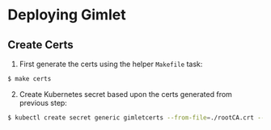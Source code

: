 # Deploying Gimlet

## Create Certs

1. First generate the certs using the helper `Makefile` task:
```bash
$ make certs
```

2. Create Kubernetes secret based upon the certs generated from previous step:
```bash
$ kubectl create secret generic gimletcerts --from-file=./rootCA.crt --from-file=server.crt --from-file=server.key -n gimlet 
```